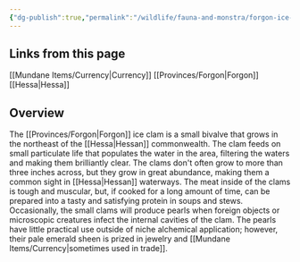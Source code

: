 ```yaml
---
{"dg-publish":true,"permalink":"/wildlife/fauna-and-monstra/forgon-ice-clam/"}
---
```


## Links from this page
[[Mundane Items/Currency\|Currency]]
[[Provinces/Forgon\|Forgon]]
[[Hessa\|Hessa]]
## Overview
The [[Provinces/Forgon\|Forgon]] ice clam is a small bivalve that grows in the northeast of the [[Hessa\|Hessan]] commonwealth. The clam feeds on small particulate life that populates the water in the area, filtering the waters and making them brilliantly clear. The clams don't often grow to more than three inches across, but they grow in great abundance, making them a common sight in [[Hessa\|Hessan]] waterways. The meat inside of the clams is tough and muscular, but, if cooked for a long amount of time, can be prepared into a tasty and satisfying protein in soups and stews. Occasionally, the small clams will produce pearls when foreign objects or microscopic creatures infect the internal cavities of the clam. The pearls have little practical use outside of niche alchemical application; however, their pale emerald sheen is prized in jewelry and [[Mundane Items/Currency\|sometimes used in trade]]. 